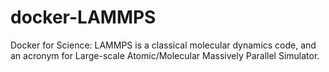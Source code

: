 docker-LAMMPS
=============

Docker for Science:  LAMMPS is a classical molecular dynamics code, and an acronym for Large-scale Atomic/Molecular Massively Parallel Simulator.
